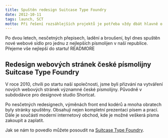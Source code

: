```yaml
---
title: Spuštěn redesign Suitcase Type Foundry
date: 2012-10-11
tags: launch, SCT
motto: Při řešení rozsáhlejších projektů je potřeba vždy dbát hlavně o vztah k zákazníkovi.
---
```


Po dvou letech, nesčetných přepisech, ladění a broušení, byl dnes spuštěn
nové webové sídlo pro jednu z nejlepších písmolijen v naší republice. Přejeme
vše nejlepší do startu!
READMORE

## Redesign webových stránek české písmolijny Suitcase Type Foundry

V roce 2010, chvíli po startu naší společnosti, jsme byli přizvání na vytváření nových webových stránek významné české písmolijny. Původně v subdodávce pro designové studio Shortcat.

Po nesčetných redesignech, výměnách front end kodérů a mnoha obratech byly stránky spuštěny. Obsahují nejen kompletní prezentaci písem a prací. Dále je součástí moderní internetový obchod, kde je možné veškerá písma zakoupit a zaplatit.

Jak se nám to povedlo můžete posoudit na [Suitcase Type Foundry](www.suitcasetype.com).

